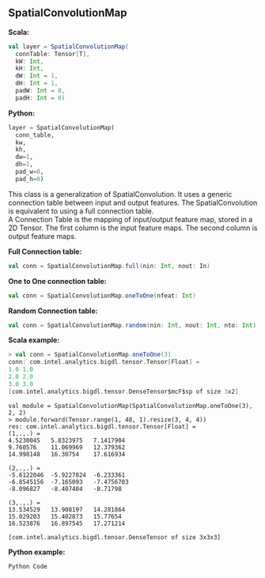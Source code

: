 ## SpatialConvolutionMap ##

**Scala:**
```scala
val layer = SpatialConvolutionMap(
  connTable: Tensor[T],
  kW: Int,
  kH: Int,
  dW: Int = 1,
  dH: Int = 1,
  padW: Int = 0,
  padH: Int = 0)
```
**Python:**
```python
layer = SpatialConvolutionMap(
  conn_table,
  kw,
  kh,
  dw=1,
  dh=1,
  pad_w=0,
  pad_h=0)
```

This class is a generalization of SpatialConvolution.
It uses a generic connection table between input and output features.
The SpatialConvolution is equivalent to using a full connection table.  
A Connection Table is the mapping of input/output feature map, stored in a 2D Tensor. The first column is the input feature maps. The second column is output feature maps.


**Full Connection table:**
```scala
val conn = SpatialConvolutionMap.full(nin: Int, nout: In)
```

**One to One connection table:**
```scala
val conn = SpatialConvolutionMap.oneToOne(nfeat: Int)
```

**Random Connection table:**
```scala
val conn = SpatialConvolutionMap.random(nin: Int, nout: Int, nto: Int)
```


**Scala example:**
```scala
> val conn = SpatialConvolutionMap.oneToOne(3)
conn: com.intel.analytics.bigdl.tensor.Tensor[Float] =
1.0	1.0
2.0	2.0
3.0	3.0
[com.intel.analytics.bigdl.tensor.DenseTensor$mcF$sp of size 3x2]
```

```
val module = SpatialConvolutionMap(SpatialConvolutionMap.oneToOne(3), 2, 2)
> module.forward(Tensor.range(1, 48, 1).resize(3, 4, 4))
res: com.intel.analytics.bigdl.tensor.Tensor[Float] =
(1,.,.) =
4.5230045	5.8323975	7.1417904
9.760576	11.069969	12.379362
14.998148	16.30754	17.616934

(2,.,.) =
-5.6122046	-5.9227824	-6.233361
-6.8545156	-7.165093	-7.4756703
-8.096827	-8.407404	-8.71798

(3,.,.) =
13.534529	13.908197	14.281864
15.029203	15.402873	15.77654
16.523876	16.897545	17.271214

[com.intel.analytics.bigdl.tensor.DenseTensor of size 3x3x3]
```

**Python example:**
```python
Python Code
```
